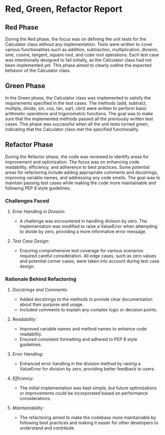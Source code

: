 # Red, Green, Refactor Report

## Red Phase

During the Red phase, the focus was on defining the unit tests for the Calculator class without any implementation. Tests were written to cover various functionalities such as addition, subtraction, multiplication, division, sine, cosine, tangent, square root, and cube root operations. Each test case was intentionally designed to fail initially, as the Calculator class had not been implemented yet. This phase aimed to clearly outline the expected behavior of the Calculator class.

## Green Phase

In the Green phase, the Calculator class was implemented to satisfy the requirements specified in the test cases. The methods (add, subtract, multiply, divide, sin, cos, tan, sqrt, cbrt) were written to perform basic arithmetic operations and trigonometric functions. The goal was to make sure that the implemented methods passed all the previously written test cases. This phase was successful when all the unit tests turned green, indicating that the Calculator class met the specified functionality.

## Refactor Phase

During the Refactor phase, the code was reviewed to identify areas for improvement and optimization. The focus was on enhancing code readability, efficiency, and adherence to best practices. Some potential areas for refactoring include adding appropriate comments and docstrings, improving variable names, and addressing any code smells. The goal was to maintain passing test cases while making the code more maintainable and following PEP 8 style guidelines.

### Challenges Faced

1. *Error Handling in Division:*
   - A challenge was encountered in handling division by zero. The implementation was modified to raise a ValueError when attempting to divide by zero, providing a more informative error message.

2. *Test Case Design:*
   - Ensuring comprehensive test coverage for various scenarios required careful consideration. All edge cases, such as zero values and potential corner cases, were taken into account during test case design.

### Rationale Behind Refactoring

1. *Docstrings and Comments:*
   - Added docstrings to the methods to provide clear documentation about their purpose and usage.
   - Included comments to explain any complex logic or decision points.

2. *Readability:*
   - Improved variable names and method names to enhance code readability.
   - Ensured consistent formatting and adhered to PEP 8 style guidelines.

3. *Error Handling:*
   - Enhanced error handling in the division method by raising a ValueError for division by zero, providing better feedback to users.

4. *Efficiency:*
   - The initial implementation was kept simple, but future optimizations or improvements could be incorporated based on performance considerations.

5. *Maintainability:*
   - The refactoring aimed to make the codebase more maintainable by following best practices and making it easier for other developers to understand and contribute.